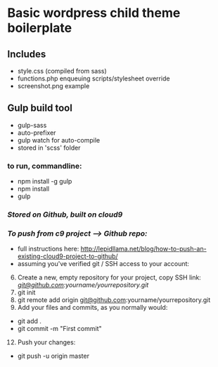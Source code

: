 # Basic wordpress child theme boilerplate

## Includes
- style.css (compiled from sass)
- functions.php enqueuing scripts/stylesheet override
- screenshot.png example

## Gulp build tool
- gulp-sass
- auto-prefixer
- gulp watch for auto-compile
- stored in 'scss' folder
### to run, commandline:
- npm install -g gulp
- npm install
- gulp


### *Stored on Github, built on cloud9*
### *To push from c9 project --> Github repo:*
- full instructions here: http://lepidllama.net/blog/how-to-push-an-existing-cloud9-project-to-github/
- assuming you've verified git / SSH access to your account:
6. Create a new, empty repository for your project, copy SSH link: *git@github.com:yourname/yourrepository.git*
9. git init
10. git remote add origin git@github.com:yourname/yourrepository.git
11. Add your files and commits, as you normally would:
- git add .
- git commit -m "First commit"
12. Push your changes:
- git push -u origin master
